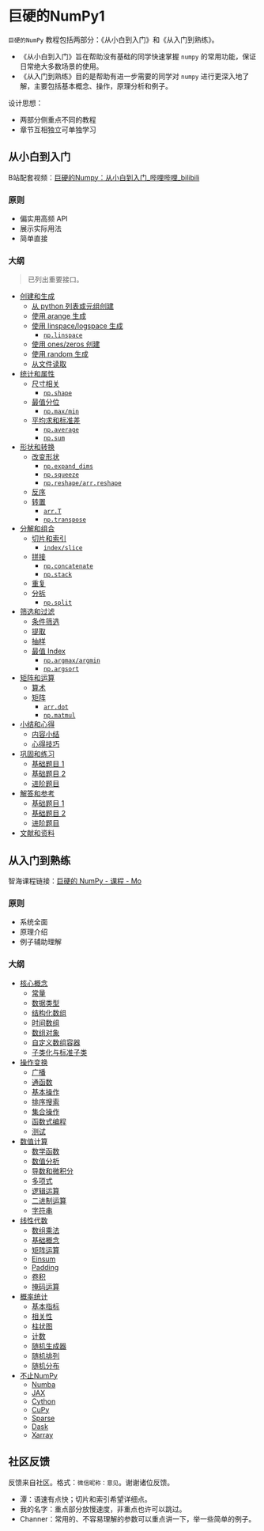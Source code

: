 # 巨硬的NumPy1

`巨硬的NumPy` 教程包括两部分：《从小白到入门》和《从入门到熟练》。

- 《从小白到入门》旨在帮助没有基础的同学快速掌握 `numpy` 的常用功能，保证日常绝大多数场景的使用。
- 《从入门到熟练》目的是帮助有进一步需要的同学对 `numpy` 进行更深入地了解，主要包括基本概念、操作，原理分析和例子。

设计思想：

- 两部分侧重点不同的教程
- 章节互相独立可单独学习


## 从小白到入门

B站配套视频：[巨硬的Numpy：从小白到入门_哔哩哔哩_bilibili](https://www.bilibili.com/video/BV1Ym4y1U7at/?share_source=copy_web&vd_source=cea86f777e9ba73f1a486c90773fcb03)

### 原则

- 偏实用高频 API
- 展示实际用法
- 简单直接

### 大纲

>已列出重要接口。

- [创建和生成](https://nbviewer.org/github/datawhalechina/powerful-numpy/blob/main/src/introduction/ch-all.ipynb#创建和生成)
    - [从 python 列表或元组创建](https://nbviewer.org/github/datawhalechina/powerful-numpy/blob/main/src/introduction/ch-all.ipynb#从-python-列表或元组创建)
    - [使用 arange 生成](https://nbviewer.org/github/datawhalechina/powerful-numpy/blob/main/src/introduction/ch-all.ipynb#使用-arange-生成)
    - [使用 linspace/logspace 生成](https://nbviewer.org/github/datawhalechina/powerful-numpy/blob/main/src/introduction/ch-all.ipynb#使用-linspace/logspace-生成)
        - [`np.linspace`](https://nbviewer.org/github/datawhalechina/powerful-numpy/blob/main/src/introduction/ch-all.ipynb#np.linspace)
    - [使用 ones/zeros 创建](https://nbviewer.org/github/datawhalechina/powerful-numpy/blob/main/src/introduction/ch-all.ipynb#使用-ones/zeros-创建)
    - [使用 random 生成](https://nbviewer.org/github/datawhalechina/powerful-numpy/blob/main/src/introduction/ch-all.ipynb#使用-random-生成)
    - [从文件读取](https://nbviewer.org/github/datawhalechina/powerful-numpy/blob/main/src/introduction/ch-all.ipynb#从文件读取)
- [统计和属性](https://nbviewer.org/github/datawhalechina/powerful-numpy/blob/main/src/introduction/ch-all.ipynb#统计和属性)
    - [尺寸相关](https://nbviewer.org/github/datawhalechina/powerful-numpy/blob/main/src/introduction/ch-all.ipynb#尺寸相关)
        - [`np.shape`](https://nbviewer.org/github/datawhalechina/powerful-numpy/blob/main/src/introduction/ch-all.ipynb#np.shape)
    - [最值分位](https://nbviewer.org/github/datawhalechina/powerful-numpy/blob/main/src/introduction/ch-all.ipynb#最值分位)
        - [`np.max/min`](https://nbviewer.org/github/datawhalechina/powerful-numpy/blob/main/src/introduction/ch-all.ipynb#np.max/min)
    - [平均求和标准差](https://nbviewer.org/github/datawhalechina/powerful-numpy/blob/main/src/introduction/ch-all.ipynb#平均求和标准差)
        - [`np.average`](https://nbviewer.org/github/datawhalechina/powerful-numpy/blob/main/src/introduction/ch-all.ipynb#np.average)
        - [`np.sum`](https://nbviewer.org/github/datawhalechina/powerful-numpy/blob/main/src/introduction/ch-all.ipynb#np.sum)
- [形状和转换](https://nbviewer.org/github/datawhalechina/powerful-numpy/blob/main/src/introduction/ch-all.ipynb#形状和转换)
    - [改变形状](https://nbviewer.org/github/datawhalechina/powerful-numpy/blob/main/src/introduction/ch-all.ipynb#改变形状)
        - [`np.expand_dims`](https://nbviewer.org/github/datawhalechina/powerful-numpy/blob/main/src/introduction/ch-all.ipynb#np.expand_dims)
        - [`np.squeeze`](https://nbviewer.org/github/datawhalechina/powerful-numpy/blob/main/src/introduction/ch-all.ipynb#np.squeeze)
        - [`np.reshape/arr.reshape`](https://nbviewer.org/github/datawhalechina/powerful-numpy/blob/main/src/introduction/ch-all.ipynb#np.reshape/arr.reshape)
    - [反序](https://nbviewer.org/github/datawhalechina/powerful-numpy/blob/main/src/introduction/ch-all.ipynb#反序)
    - [转置](https://nbviewer.org/github/datawhalechina/powerful-numpy/blob/main/src/introduction/ch-all.ipynb#转置)
        - [`arr.T`](https://nbviewer.org/github/datawhalechina/powerful-numpy/blob/main/src/introduction/ch-all.ipynb#arr.T)
        - [`np.transpose`](https://nbviewer.org/github/datawhalechina/powerful-numpy/blob/main/src/introduction/ch-all.ipynb#np.transpose)
- [分解和组合](https://nbviewer.org/github/datawhalechina/powerful-numpy/blob/main/src/introduction/ch-all.ipynb#分解和组合)
    - [切片和索引](https://nbviewer.org/github/datawhalechina/powerful-numpy/blob/main/src/introduction/ch-all.ipynb#切片和索引)
        - [`index/slice`](https://nbviewer.org/github/datawhalechina/powerful-numpy/blob/main/src/introduction/ch-all.ipynb#index/slice)
    - [拼接](https://nbviewer.org/github/datawhalechina/powerful-numpy/blob/main/src/introduction/ch-all.ipynb#拼接)
        - [`np.concatenate`](https://nbviewer.org/github/datawhalechina/powerful-numpy/blob/main/src/introduction/ch-all.ipynb#np.concatenate)
        - [`np.stack`](https://nbviewer.org/github/datawhalechina/powerful-numpy/blob/main/src/introduction/ch-all.ipynb#np.stack)
    - [重复](https://nbviewer.org/github/datawhalechina/powerful-numpy/blob/main/src/introduction/ch-all.ipynb#重复)
    - [分拆](https://nbviewer.org/github/datawhalechina/powerful-numpy/blob/main/src/introduction/ch-all.ipynb#分拆)
        - [`np.split`](https://nbviewer.org/github/datawhalechina/powerful-numpy/blob/main/src/introduction/ch-all.ipynb#np.split)
- [筛选和过滤](https://nbviewer.org/github/datawhalechina/powerful-numpy/blob/main/src/introduction/ch-all.ipynb#筛选和过滤)
    - [条件筛选](https://nbviewer.org/github/datawhalechina/powerful-numpy/blob/main/src/introduction/ch-all.ipynb#条件筛选)
    - [提取](https://nbviewer.org/github/datawhalechina/powerful-numpy/blob/main/src/introduction/ch-all.ipynb#提取)
    - [抽样](https://nbviewer.org/github/datawhalechina/powerful-numpy/blob/main/src/introduction/ch-all.ipynb#抽样)
    - [最值 Index](https://nbviewer.org/github/datawhalechina/powerful-numpy/blob/main/src/introduction/ch-all.ipynb#最值-Index)
        - [`np.argmax/argmin`](https://nbviewer.org/github/datawhalechina/powerful-numpy/blob/main/src/introduction/ch-all.ipynb#np.argmax/argmin)
        - [`np.argsort`](https://nbviewer.org/github/datawhalechina/powerful-numpy/blob/main/src/introduction/ch-all.ipynb#np.argsort)
- [矩阵和运算](https://nbviewer.org/github/datawhalechina/powerful-numpy/blob/main/src/introduction/ch-all.ipynb#矩阵和运算)
    - [算术](https://nbviewer.org/github/datawhalechina/powerful-numpy/blob/main/src/introduction/ch-all.ipynb#算术)
    - [矩阵](https://nbviewer.org/github/datawhalechina/powerful-numpy/blob/main/src/introduction/ch-all.ipynb#矩阵)
        - [`arr.dot`](https://nbviewer.org/github/datawhalechina/powerful-numpy/blob/main/src/introduction/ch-all.ipynb#arr.dot)
        - [`np.matmul`](https://nbviewer.org/github/datawhalechina/powerful-numpy/blob/main/src/introduction/ch-all.ipynb#np.matmul)
- [小结和心得](https://nbviewer.org/github/datawhalechina/powerful-numpy/blob/main/src/introduction/ch-all.ipynb#小结和心得)
    - [内容小结](https://nbviewer.org/github/datawhalechina/powerful-numpy/blob/main/src/introduction/ch-all.ipynb#内容小结)
    - [心得技巧](https://nbviewer.org/github/datawhalechina/powerful-numpy/blob/main/src/introduction/ch-all.ipynb#心得技巧)
- [巩固和练习](https://nbviewer.org/github/datawhalechina/powerful-numpy/blob/main/src/introduction/ch-all.ipynb#巩固和练习)
    - [基础题目 1](https://nbviewer.org/github/datawhalechina/powerful-numpy/blob/main/src/introduction/ch-all.ipynb#基础题目1)
    - [基础题目 2](https://nbviewer.org/github/datawhalechina/powerful-numpy/blob/main/src/introduction/ch-all.ipynb#基础题目2)
    - [进阶题目](https://nbviewer.org/github/datawhalechina/powerful-numpy/blob/main/src/introduction/ch-all.ipynb#进阶题目)
- [解答和参考](https://nbviewer.org/github/datawhalechina/powerful-numpy/blob/main/src/introduction/ch-all.ipynb#解答和参考)
    - [基础题目 1](https://nbviewer.org/github/datawhalechina/powerful-numpy/blob/main/src/introduction/ch-all.ipynb#基础题目1)
    - [基础题目 2](https://nbviewer.org/github/datawhalechina/powerful-numpy/blob/main/src/introduction/ch-all.ipynb#基础题目2)
    - [进阶题目](https://nbviewer.org/github/datawhalechina/powerful-numpy/blob/main/src/introduction/ch-all.ipynb#进阶题目)
- [文献和资料](https://nbviewer.org/github/datawhalechina/powerful-numpy/blob/main/src/introduction/ch-all.ipynb#文献和资料)

## 从入门到熟练

智海课程链接：[巨硬的 NumPy - 课程 - Mo](https://aiplusx.momodel.cn/classroom/class/658d2c90891ad518e0274bba?activeKey=section)

### 原则

- 系统全面
- 原理介绍
- 例子辅助理解

### 大纲

- [核心概念](https://nbviewer.org/github/datawhalechina/powerful-numpy/blob/main/src/skilled/ch01-core_concepts.ipynb)
    - [常量](https://nbviewer.org/github/datawhalechina/powerful-numpy/blob/main/src/skilled/ch01-core_concepts.ipynb#常量)
    - [数据类型](https://nbviewer.org/github/datawhalechina/powerful-numpy/blob/main/src/skilled/ch01-core_concepts.ipynb#数据类型)
    - [结构化数组](https://nbviewer.org/github/datawhalechina/powerful-numpy/blob/main/src/skilled/ch01-core_concepts.ipynb#结构化数组)
    - [时间数组](https://nbviewer.org/github/datawhalechina/powerful-numpy/blob/main/src/skilled/ch01-core_concepts.ipynb#时间数组)
    - [数组对象](https://nbviewer.org/github/datawhalechina/powerful-numpy/blob/main/src/skilled/ch01-core_concepts.ipynb#数组对象)
    - [自定义数组容器](https://nbviewer.org/github/datawhalechina/powerful-numpy/blob/main/src/skilled/ch01-core_concepts.ipynb#自定义数组容器)
    - [子类化与标准子类](https://nbviewer.org/github/datawhalechina/powerful-numpy/blob/main/src/skilled/ch01-core_concepts.ipynb#子类化与标准子类)
- [操作变换](https://nbviewer.org/github/datawhalechina/powerful-numpy/blob/main/src/skilled/ch02-manipulation.ipynb)
    - [广播](https://nbviewer.org/github/datawhalechina/powerful-numpy/blob/main/src/skilled/ch02-manipulation.ipynb#广播)
    - [通函数](https://nbviewer.org/github/datawhalechina/powerful-numpy/blob/main/src/skilled/ch02-manipulation.ipynb#通函数)
    - [基本操作](https://nbviewer.org/github/datawhalechina/powerful-numpy/blob/main/src/skilled/ch02-manipulation.ipynb#基本操作)
    - [排序搜索](https://nbviewer.org/github/datawhalechina/powerful-numpy/blob/main/src/skilled/ch02-manipulation.ipynb#排序搜索)
    - [集合操作](https://nbviewer.org/github/datawhalechina/powerful-numpy/blob/main/src/skilled/ch02-manipulation.ipynb#集合操作)
    - [函数式编程](https://nbviewer.org/github/datawhalechina/powerful-numpy/blob/main/src/skilled/ch02-manipulation.ipynb#函数式编程)
    - [测试](https://nbviewer.org/github/datawhalechina/powerful-numpy/blob/main/src/skilled/ch02-manipulation.ipynb#测试)
- [数值计算](https://nbviewer.org/github/datawhalechina/powerful-numpy/blob/main/src/skilled/ch03-numeric_calculation.ipynb)
    - [数学函数](https://nbviewer.org/github/datawhalechina/powerful-numpy/blob/main/src/skilled/ch03-numeric_calculation.ipynb#数学函数)
    - [数值分析](https://nbviewer.org/github/datawhalechina/powerful-numpy/blob/main/src/skilled/ch03-numeric_calculation.ipynb#数值分析)
    - [导数和微积分](https://nbviewer.org/github/datawhalechina/powerful-numpy/blob/main/src/skilled/ch03-numeric_calculation.ipynb#导数和微积分)
    - [多项式](https://nbviewer.org/github/datawhalechina/powerful-numpy/blob/main/src/skilled/ch03-numeric_calculation.ipynb#多项式)
    - [逻辑运算](https://nbviewer.org/github/datawhalechina/powerful-numpy/blob/main/src/skilled/ch03-numeric_calculation.ipynb#逻辑运算)
    - [二进制运算](https://nbviewer.org/github/datawhalechina/powerful-numpy/blob/main/src/skilled/ch03-numeric_calculation.ipynb#二进制运算)
    - [字符串](https://nbviewer.org/github/datawhalechina/powerful-numpy/blob/main/src/skilled/ch03-numeric_calculation.ipynb#字符串)
- [线性代数](https://nbviewer.org/github/datawhalechina/powerful-numpy/blob/main/src/skilled/ch04-linear_algebra.ipynb)
    - [数组乘法](https://nbviewer.org/github/datawhalechina/powerful-numpy/blob/main/src/skilled/ch04-linear_algebra.ipynb#数组乘法)
    - [基础概念](https://nbviewer.org/github/datawhalechina/powerful-numpy/blob/main/src/skilled/ch04-linear_algebra.ipynb#基础概念)
    - [矩阵运算](https://nbviewer.org/github/datawhalechina/powerful-numpy/blob/main/src/skilled/ch04-linear_algebra.ipynb#矩阵运算)
    - [Einsum](https://nbviewer.org/github/datawhalechina/powerful-numpy/blob/main/src/skilled/ch04-linear_algebra.ipynb#Einsum)
    - [Padding](https://nbviewer.org/github/datawhalechina/powerful-numpy/blob/main/src/skilled/ch04-linear_algebra.ipynb#Padding)
    - [卷积](https://nbviewer.org/github/datawhalechina/powerful-numpy/blob/main/src/skilled/ch04-linear_algebra.ipynb#卷积)
    - [掩码运算](https://nbviewer.org/github/datawhalechina/powerful-numpy/blob/main/src/skilled/ch04-linear_algebra.ipynb#掩码运算)
- [概率统计](https://nbviewer.org/github/datawhalechina/powerful-numpy/blob/main/src/skilled/ch05-probability_statistics.ipynb)
    - [基本指标](https://nbviewer.org/github/datawhalechina/powerful-numpy/blob/main/src/skilled/ch05-probability_statistics.ipynb#基本指标)
    - [相关性](https://nbviewer.org/github/datawhalechina/powerful-numpy/blob/main/src/skilled/ch05-probability_statistics.ipynb#相关性)
    - [柱状图](https://nbviewer.org/github/datawhalechina/powerful-numpy/blob/main/src/skilled/ch05-probability_statistics.ipynb#柱状图)
    - [计数](https://nbviewer.org/github/datawhalechina/powerful-numpy/blob/main/src/skilled/ch05-probability_statistics.ipynb#计数)
    - [随机生成器](https://nbviewer.org/github/datawhalechina/powerful-numpy/blob/main/src/skilled/ch05-probability_statistics.ipynb#随机生成器)
    - [随机排列](https://nbviewer.org/github/datawhalechina/powerful-numpy/blob/main/src/skilled/ch05-probability_statistics.ipynb#随机排列)
    - [随机分布](https://nbviewer.org/github/datawhalechina/powerful-numpy/blob/main/src/skilled/ch05-probability_statistics.ipynb#随机分布)
- [不止NumPy](https://nbviewer.org/github/datawhalechina/powerful-numpy/blob/main/src/skilled/ch06-morethan_numpy.ipynb)
    - [Numba](https://nbviewer.org/github/datawhalechina/powerful-numpy/blob/main/src/skilled/ch06-morethan_numpy.ipynb#Numba)
    - [JAX](https://nbviewer.org/github/datawhalechina/powerful-numpy/blob/main/src/skilled/ch06-morethan_numpy.ipynb#JAX)
    - [Cython](https://nbviewer.org/github/datawhalechina/powerful-numpy/blob/main/src/skilled/ch06-morethan_numpy.ipynb#Cython)
    - [CuPy](https://nbviewer.org/github/datawhalechina/powerful-numpy/blob/main/src/skilled/ch06-morethan_numpy.ipynb#CuPy)
    - [Sparse](https://nbviewer.org/github/datawhalechina/powerful-numpy/blob/main/src/skilled/ch06-morethan_numpy.ipynb#Sparse)
    - [Dask](https://nbviewer.org/github/datawhalechina/powerful-numpy/blob/main/src/skilled/ch06-morethan_numpy.ipynb#Dask)
    - [Xarray](https://nbviewer.org/github/datawhalechina/powerful-numpy/blob/main/src/skilled/ch06-morethan_numpy.ipynb#Xarray)


## 社区反馈


反馈来自社区。格式：`微信昵称：意见`。谢谢诸位反馈。

- 潭：语速有点快；切片和索引希望详细点。
- 我的名字：重点部分放慢速度，非重点也许可以跳过。
- Channer：常用的、不容易理解的参数可以重点讲一下，举一些简单的例子。
